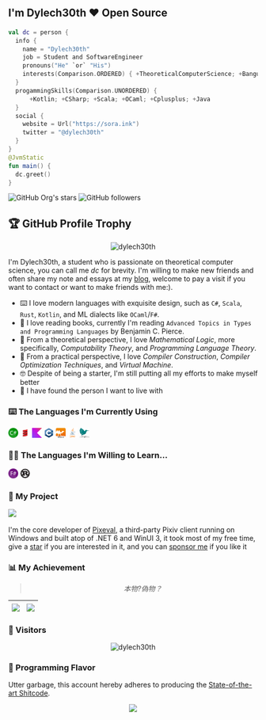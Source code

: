 ## I'm Dylech30th ❤ Open Source

```kotlin
val dc = person {
  info {
    name = "Dylech30th"
    job = Student and SoftwareEngineer
    pronouns("He" `or` "His")
    interests(Comparison.ORDERED) { +TheoreticalComputerScience; +Bangumi; +Programming }
  }
  progammingSkills(Comparison.UNORDERED) {
      +Kotlin; +CSharp; +Scala; +OCaml; +Cplusplus; +Java
  }
  social {
    website = Url("https://sora.ink")
    twitter = "@dylech30th"
  }
}
@JvmStatic
fun main() {
  dc.greet()
}
```

![GitHub Org's stars](https://img.shields.io/github/stars/Pixeval?label=Pixeval%20Stargazers&style=social)
![GitHub followers](https://img.shields.io/github/followers/dylech30th?style=social)

## 🏆 GitHub Profile Trophy
<div align="center"><img src="https://github-profile-trophy.vercel.app/?username=dylech30th&row=1&column=8&no-frame=true" alt="dylech30th"></div>

I'm Dylech30th, a student who is passionate on theoretical computer science, you can call me *dc* for brevity. I'm willing to make new friends and often share my note and essays at my [blog](https://sora.ink), welcome to pay a visit if you want to contact or want to make friends with me:).

* ⌨️ I love modern languages with exquisite design, such as `C#`, `Scala`, `Rust`, `Kotlin`, and ML dialects like `OCaml`/`F#`.
* 📖 I love reading books, currently I'm reading `Advanced Topics in Types and Programming Languages` by Benjamin C. Pierce.
* 📜 From a theoretical perspective, I love *Mathematical Logic*, more specifically, *Computability Theory*, and *Programming Language Theory*.
* 🔨 From a practical perspective, I love *Compiler Construction*, *Compiler Optimization Techniques*, and *Virtual Machine*.
* 🤓 Despite of being a starter, I'm still putting all my efforts to make myself better
* 💖 I have found the person I want to live with

### ⌨️ The Languages I'm Currently Using
<a href=""><code><img height="20" style="max-width: 100%" src="https://raw.githubusercontent.com/github/explore/80688e429a7d4ef2fca1e82350fe8e3517d3494d/topics/csharp/csharp.png"></code></a>
<a href=""><code><img height="20" style="max-width: 100%" src="https://raw.githubusercontent.com/github/explore/80688e429a7d4ef2fca1e82350fe8e3517d3494d/topics/scala/scala.png"></code></a>
<a href=""><code><img height="20" style="max-width: 100%" src="https://raw.githubusercontent.com/github/explore/80688e429a7d4ef2fca1e82350fe8e3517d3494d/topics/kotlin/kotlin.png"></code></a>
<a href=""><code><img height="20" style="max-width: 100%" src="https://raw.githubusercontent.com/github/explore/80688e429a7d4ef2fca1e82350fe8e3517d3494d/topics/cpp/cpp.png"></code></a>
<a href=""><code><img height="20" style="max-width: 100%" src="https://raw.githubusercontent.com/github/explore/80688e429a7d4ef2fca1e82350fe8e3517d3494d/topics/ocaml/ocaml.png"></code></a>
<a href=""><code><img height="20" style="max-width: 100%" src="https://raw.githubusercontent.com/github/explore/80688e429a7d4ef2fca1e82350fe8e3517d3494d/topics/java/java.png"></code></a>
<a href=""><code><img height="20" style="max-width: 100%" src="https://raw.githubusercontent.com/github/explore/80688e429a7d4ef2fca1e82350fe8e3517d3494d/topics/latex/latex.png"></code></a>

### 👨‍💻 The Languages I'm Willing to Learn...
<a href=""><code><img height="20" style="max-width: 100%" src="https://raw.githubusercontent.com/github/explore/80688e429a7d4ef2fca1e82350fe8e3517d3494d/topics/fsharp/fsharp.png"></code></a>
<a href=""><code><img height="20" style="max-width: 100%" src="https://raw.githubusercontent.com/github/explore/80688e429a7d4ef2fca1e82350fe8e3517d3494d/topics/rust/rust.png"></code></a>

### 🚧 My Project
<img src="https://github-readme-stats.vercel.app/api/pin/?username=dylech30th&repo=Pixeval&show_owner=true">

I'm the core developer of [Pixeval](https://github.com/Pixeval/Pixeval), a third-party Pixiv client running on Windows and built atop of .NET 6 and WinUI 3, it took most of my free time, give a [star](https://github.com/Pixeval/Pixeval/stargazers) if you are interested in it, and you can [sponsor me](https://afdian.net/@dylech30th) if you like it

### 📊 My Achievement
<blockquote><div align="center"><i>本物?偽物？</i></div></blockquote>

|<img align="center" src="https://github-readme-stats.vercel.app/api?username=dylech30th&show_icons=true&include_all_commits=true&theme=buefy&hide_border=true&count_private=true">|<img align="center" src="https://github-readme-stats.vercel.app/api/top-langs/?username=anuraghazra&layout=compact&theme=buefy&hide_border=true" >|
|----------|----------|

### 👀 Visitors
<div align="center"><img src="https://count.getloli.com/get/@dylech30th?theme=rule34" alt="dylech30th"></div>

### 💩 Programming Flavor
Utter garbage, this account hereby adheres to producing the [State-of-the-art Shitcode](https://github.com/trekhleb/state-of-the-art-shitcode).
<div align="center"><img src="https://img.shields.io/static/v1?label=State-of-the-art&message=Shitcode&color=7B5804"/></div>
